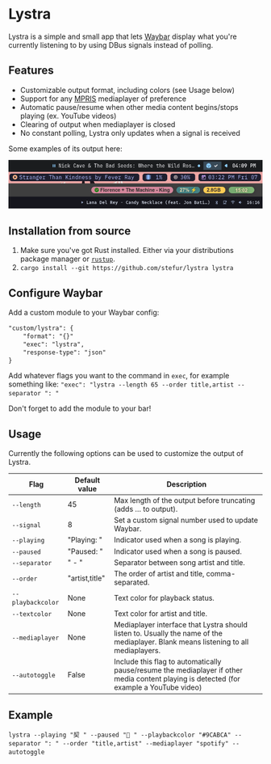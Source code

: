# Lystra

Lystra is a simple and small app that lets [Waybar](https://github.com/Alexays/Waybar) display what you're currently listening to by using DBus signals instead of polling.
  
## Features
- Customizable output format, including colors (see Usage below)
- Support for any [MPRIS](https://wiki.archlinux.org/title/MPRIS) mediaplayer of preference
- Automatic pause/resume when other media content begins/stops playing (ex. YouTube videos)
- Clearing of output when mediaplayer is closed
- No constant polling, Lystra only updates when a signal is received
  
Some examples of its output here:  
<p align="center">
    <img src="assets/examples.png" alt="Examples">
</p>

## Installation from source
1. Make sure you've got Rust installed. Either via your distributions package manager or [`rustup`](https://rustup.rs/).
2. `cargo install --git https://github.com/stefur/lystra lystra`

## Configure Waybar
Add a custom module to your Waybar config:  
```
"custom/lystra": {
    "format": "{}"
    "exec": "lystra",
    "response-type": "json"
}
```  
Add whatever flags you want to the command in `exec`, for example something like: `"exec": "lystra --length 65 --order title,artist --separator ": "`

Don't forget to add the module to your bar!

## Usage
Currently the following options can be used to customize the output of Lystra.

| Flag | Default value | Description |
| --- | --- | --- |
| `--length` | 45 | Max length of the output before truncating (adds … to output). |
| `--signal` | 8 | Set a custom signal number used to update Waybar. |
| `--playing` | "Playing: " | Indicator used when a song is playing. |
| `--paused` | "Paused: " | Indicator used when a song is paused. |
| `--separator` | " - " | Separator between song artist and title. |
| `--order` | "artist,title" | The order of artist and title, comma-separated. |
| `--playbackcolor` | None | Text color for playback status. |
| `--textcolor` | None | Text color for artist and title. |
| `--mediaplayer`| None | Mediaplayer interface that Lystra should listen to. Usually the name of the mediaplayer. Blank means listening to all mediaplayers. |
| `--autotoggle` | False | Include this flag to automatically pause/resume the mediaplayer if other media content playing is detected (for example a YouTube video) |

## Example
`lystra --playing "契 " --paused " " --playbackcolor "#9CABCA" --separator ": " --order "title,artist" --mediaplayer "spotify" --autotoggle`
